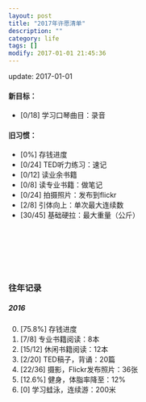 ```yaml
---
layout: post
title: "2017年许愿清单"
description: ""
category: life
tags: []
modify: 2017-01-01 21:45:36
---
```


update: 2017-01-01


#### 新目标：
+ [0/18] 学习口琴曲目：录音

#### 旧习惯：
+ [0%] 存钱进度
+ [0/24] TED听力练习：速记
+ [0/12] 读业余书籍
+ [0/8] 读专业书籍：做笔记
+ [0/24] 拍摄照片：发布到flickr
+ [2/8] 引体向上：单次最大连续数
+ [30/45] 基础硬拉：最大重量（公斤）

<br />
<br />
<br />
<br />
<br />

### 往年记录

##### 2016
0. [75.8%] 存钱进度
1. [7/8] 专业书籍阅读：8本
2. [15/12] 休闲书籍阅读：12本
4. [2/20] TED稿子，背诵：20篇
5. [22/36] 摄影，Flickr发布照片：36张
3. [12.6%] 健身，体脂率降至：12%
6. [0] 学习蛙泳，连续游：200米
